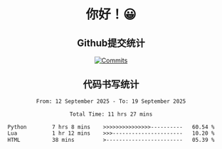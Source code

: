 <div align="center">
<h1>你好！😀</h1>

<h2>Github提交统计</h2>

[![Commits](https://github-readme-stats.ikunshare.com/api?username=ikun0014&include_all_commits=true&locale=cn&show_icons=true&bg_color=0,EC6C6C,FFD479,FFFC79,73FA79,73FDFF,D783FF)](https://github.com/ikun0014)

</div>



<div align="center">
<h2>代码书写统计</h2>
  
<!--START_SECTION:waka-->

```txt
From: 12 September 2025 - To: 19 September 2025

Total Time: 11 hrs 27 mins

Python        7 hrs 8 mins    >>>>>>>>>>>>>>>----------   60.54 %
Lua           1 hr 12 mins    >>>----------------------   10.20 %
HTML          38 mins         >------------------------   05.39 %
```

<!--END_SECTION:waka-->

</div>
